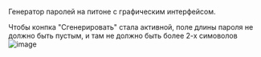Генератор паролей на питоне с графическим интерфейсом.

Чтобы конпка "Сгенерировать" стала активной, поле длины пароля не должно быть пустым, и там не должно быть более 2-х симоволов
![image](https://github.com/bcherie/Passwod_Generator/assets/75172298/dafcb608-e035-4ef7-978d-3bdc6ff72b20)
